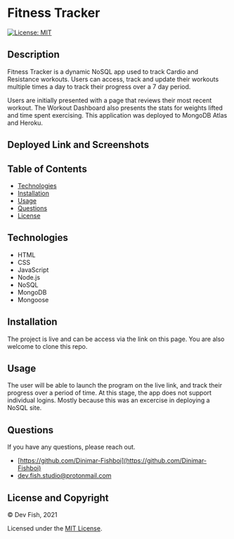 # Fitness Tracker

[![License: MIT](https://img.shields.io/badge/License-MIT-yellow.svg)](https://opensource.org/licenses/MIT)

## Description

Fitness Tracker is a dynamic NoSQL app used to track Cardio and Resistance workouts. Users can access, track and update their workouts multiple times a day to track their progress over a 7 day period. 

Users are initially presented with a page that reviews their most recent workout. The Workout Dashboard also presents the stats for weights lifted and time spent exercising. This application was deployed to MongoDB Atlas and Heroku.

## Deployed Link and Screenshots

## Table of Contents 
- [Technologies](#technologies)
- [Installation](#installation)
- [Usage](#usage)
- [Questions](#questions)
- [License](#license-and-copyright)

## Technologies

- HTML
- CSS
- JavaScript
- Node.js
- NoSQL
- MongoDB
- Mongoose

## Installation

The project is live and can be access via the link on this page. You are also welcome to clone this repo.

## Usage

The user will be able to launch the program on the live link, and track their progress over a period of time. At this stage, the app does not support individual logins. Mostly because this was an excercise in deploying a NoSQL site.

## Questions

If you have any questions, please reach out.

- [https://github.com/Dinimar-Fishboi](https://github.com/Dinimar-Fishboi)
- [dev.fish.studio@protonmail.com ](#dev.fish.studio@protonmail.com )

## License and Copyright

 © Dev Fish, 2021

Licensed under the [MIT License](LICENSE).


